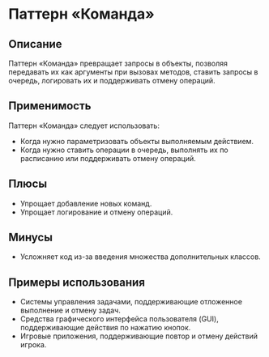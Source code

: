 # Паттерн «Команда»

## Описание

Паттерн «Команда» превращает запросы в объекты, позволяя передавать их как аргументы при вызовах методов, ставить запросы в очередь, логировать их и поддерживать отмену операций.

## Применимость

Паттерн «Команда» следует использовать:
- Когда нужно параметризовать объекты выполняемым действием.
- Когда нужно ставить операции в очередь, выполнять их по расписанию или поддерживать отмену операций.

## Плюсы

- Упрощает добавление новых команд.
- Упрощает логирование и отмену операций.

## Минусы

- Усложняет код из-за введения множества дополнительных классов.

## Примеры использования

- Системы управления задачами, поддерживающие отложенное выполнение и отмену задач.
- Средства графического интерфейса пользователя (GUI), поддерживающие действия по нажатию кнопок.
- Игровые приложения, поддерживающие повтор и отмену действий игрока.
